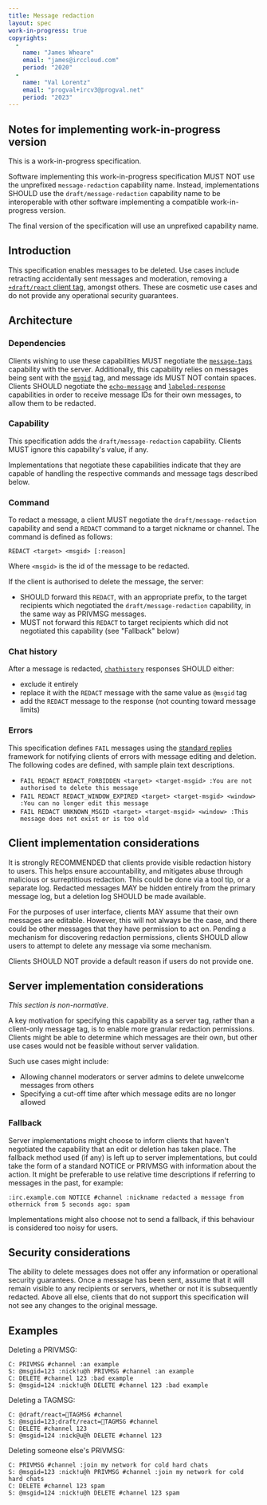 ```yaml
---
title: Message redaction
layout: spec
work-in-progress: true
copyrights:
  -
    name: "James Wheare"
    email: "james@irccloud.com"
    period: "2020"
  -
    name: "Val Lorentz"
    email: "progval+ircv3@progval.net"
    period: "2023"
---
```


## Notes for implementing work-in-progress version

This is a work-in-progress specification.

Software implementing this work-in-progress specification MUST NOT use the
unprefixed `message-redaction` capability name.
Instead, implementations SHOULD use the `draft/message-redaction` capability
name to be interoperable with other software implementing a compatible
work-in-progress version.

The final version of the specification will use an unprefixed capability name.

## Introduction

This specification enables messages to be deleted.
Use cases include retracting accidentally sent messages and moderation,
removing a [`+draft/react` client tag][], amongst others.
These are cosmetic use cases and do not provide any operational security
guarantees.

## Architecture

### Dependencies

Clients wishing to use these capabilities MUST negotiate the [`message-tags`][]
capability with the server.
Additionally, this capability relies on messages being sent with the
[`msgid`][] tag, and message ids MUST NOT contain spaces.
Clients SHOULD negotiate the [`echo-message`][] and [`labeled-response`][]
capabilities in order to receive message IDs for their own messages, to allow
them to be redacted.


### Capability

This specification adds the `draft/message-redaction` capability.
Clients MUST ignore this capability's value, if any.

Implementations that negotiate these capabilities indicate that they are
capable of handling the respective commands and message tags described below.


### Command

To redact a message, a client MUST negotiate the `draft/message-redaction`
capability and send a `REDACT` command to a target nickname or channel.
The command is defined as follows:

    REDACT <target> <msgid> [:reason]

Where `<msgid>` is the id of the message to be redacted.

If the client is authorised to delete the message, the server:

* SHOULD forward this `REDACT`, with an appropriate prefix, to the target
  recipients which negotiated the `draft/message-redaction` capability, in the
  same way as PRIVMSG messages.
* MUST not forward this `REDACT` to target recipients which did not negotiated
  this capability (see "Fallback" below)

### Chat history

After a message is redacted, [`chathistory`][] responses SHOULD either:

* exclude it entirely
* replace it with the `REDACT` message with the same value as `@msgid` tag
* add the `REDACT` message to the response (not counting toward message limits)

### Errors

This specification defines `FAIL` messages using the [standard replies][]
framework for notifying clients of errors with message editing and deletion.
The following codes are defined, with sample plain text descriptions.

* `FAIL REDACT REDACT_FORBIDDEN <target> <target-msgid> :You are not authorised to delete this message`
* `FAIL REDACT REDACT_WINDOW_EXPIRED <target> <target-msgid> <window> :You can no longer edit this message`
* `FAIL REDACT UNKNOWN_MSGID <target> <target-msgid> <window> :This message does not exist or is too old`

## Client implementation considerations

It is strongly RECOMMENDED that clients provide visible redaction history to users.
This helps ensure accountability, and mitigates abuse through malicious or
surreptitious redaction. This could be done via a tool tip, or a separate log.
Redacted messages MAY be hidden entirely from the primary message log,
but a deletion log SHOULD be made available.

For the purposes of user interface, clients MAY assume that their own messages
are editable.
However, this will not always be the case, and there could be other messages
that they have permission to act on.
Pending a mechanism for discovering redaction permissions, clients SHOULD
allow users to attempt to delete any message via some mechanism.

Clients SHOULD NOT provide a default reason if users do not provide one.

## Server implementation considerations

*This section is non-normative.*

A key motivation for specifying this capability as a server tag, rather than
a client-only message tag, is to enable more granular redaction permissions.
Clients might be able to determine which messages are their own, but other
use cases would not be feasible without server validation.

Such use cases might include:

* Allowing channel moderators or server admins to delete unwelcome messages from others
* Specifying a cut-off time after which message edits are no longer allowed

### Fallback

Server implementations might choose to inform clients that haven't negotiated
the capability that an edit or deletion has taken place.
The fallback method used (if any) is left up to server implementations, but
could take the form of a standard NOTICE or PRIVMSG with information about the
action.
It might be preferable to use relative time descriptions if referring to
messages in the past, for example:

    :irc.example.com NOTICE #channel :nickname redacted a message from othernick from 5 seconds ago: spam

Implementations might also choose not to send a fallback, if this behaviour
is considered too noisy for users.

## Security considerations

The ability to delete messages does not offer any information or operational
security guarantees.
Once a message has been sent, assume that it will remain visible to any
recipients or servers, whether or not it is subsequently redacted.
Above all else, clients that do not support this specification will not see
any changes to the original message.

## Examples

Deleting a PRIVMSG:

    C: PRIVMSG #channel :an example
    S: @msgid=123 :nick!u@h PRIVMSG #channel :an example
    C: DELETE #channel 123 :bad example
    S: @msgid=124 :nick!u@h DELETE #channel 123 :bad example

Deleting a TAGMSG:

    C: @draft/react=🤞TAGMSG #channel
    S: @msgid=123;draft/react=🤞TAGMSG #channel
    C: DELETE #channel 123
    S: @msgid=124 :nick@u@h DELETE #channel 123

Deleting someone else's PRIVMSG:

    C: PRIVMSG #channel :join my network for cold hard chats
    S: @msgid=123 :nick!u@h PRIVMSG #channel :join my network for cold hard chats
    C: DELETE #channel 123 spam
    S: @msgid=124 :nick!u@h DELETE #channel 123 spam


[`echo-message`]: ../extensions/echo-message.html
[`+draft/react` client tag]: ../client-tags/react.html
[`labeled-response`]: ../extensions/labeled-response.html
[standard replies]: ../extensions/standard-replies.html
[`message-tags`]: ../extensions/message-tags.html
[`msgid`]: ../extensions/message-tags.html
[`chathistory`]: ../extensions/message-tags.html
